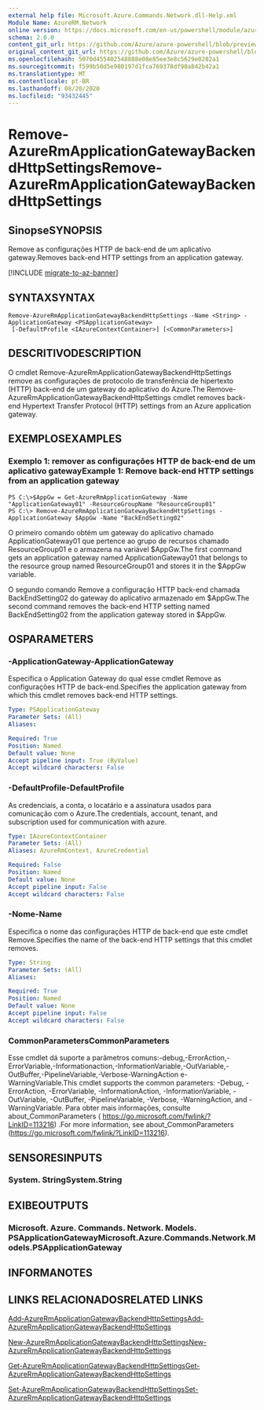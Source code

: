 ```yaml
---
external help file: Microsoft.Azure.Commands.Network.dll-Help.xml
Module Name: AzureRM.Network
online version: https://docs.microsoft.com/en-us/powershell/module/azurerm.network/remove-azurermapplicationgatewaybackendhttpsettings
schema: 2.0.0
content_git_url: https://github.com/Azure/azure-powershell/blob/preview/src/ResourceManager/Network/Commands.Network/help/Remove-AzureRmApplicationGatewayBackendHttpSettings.md
original_content_git_url: https://github.com/Azure/azure-powershell/blob/preview/src/ResourceManager/Network/Commands.Network/help/Remove-AzureRmApplicationGatewayBackendHttpSettings.md
ms.openlocfilehash: 5070d455402548888e08e85ee3e8c5629e0282a1
ms.sourcegitcommit: f599b50d5e980197d1fca769378df90a842b42a1
ms.translationtype: MT
ms.contentlocale: pt-BR
ms.lasthandoff: 08/20/2020
ms.locfileid: "93432445"
---
```

# <span data-ttu-id="5e6fd-101">Remove-AzureRmApplicationGatewayBackendHttpSettings</span><span class="sxs-lookup"><span data-stu-id="5e6fd-101">Remove-AzureRmApplicationGatewayBackendHttpSettings</span></span>

## <span data-ttu-id="5e6fd-102">Sinopse</span><span class="sxs-lookup"><span data-stu-id="5e6fd-102">SYNOPSIS</span></span>
<span data-ttu-id="5e6fd-103">Remove as configurações HTTP de back-end de um aplicativo gateway.</span><span class="sxs-lookup"><span data-stu-id="5e6fd-103">Removes back-end HTTP settings from an application gateway.</span></span>

[!INCLUDE [migrate-to-az-banner](../../includes/migrate-to-az-banner.md)]

## <span data-ttu-id="5e6fd-104">SYNTAX</span><span class="sxs-lookup"><span data-stu-id="5e6fd-104">SYNTAX</span></span>

```
Remove-AzureRmApplicationGatewayBackendHttpSettings -Name <String> -ApplicationGateway <PSApplicationGateway>
 [-DefaultProfile <IAzureContextContainer>] [<CommonParameters>]
```

## <span data-ttu-id="5e6fd-105">DESCRITIVO</span><span class="sxs-lookup"><span data-stu-id="5e6fd-105">DESCRIPTION</span></span>
<span data-ttu-id="5e6fd-106">O cmdlet Remove-AzureRmApplicationGatewayBackendHttpSettings remove as configurações de protocolo de transferência de hipertexto (HTTP) back-end de um gateway do aplicativo do Azure.</span><span class="sxs-lookup"><span data-stu-id="5e6fd-106">The Remove-AzureRmApplicationGatewayBackendHttpSettings cmdlet removes back-end Hypertext Transfer Protocol (HTTP) settings from an Azure application gateway.</span></span>

## <span data-ttu-id="5e6fd-107">EXEMPLOS</span><span class="sxs-lookup"><span data-stu-id="5e6fd-107">EXAMPLES</span></span>

### <span data-ttu-id="5e6fd-108">Exemplo 1: remover as configurações HTTP de back-end de um aplicativo gateway</span><span class="sxs-lookup"><span data-stu-id="5e6fd-108">Example 1: Remove back-end HTTP settings from an application gateway</span></span>
```
PS C:\>$AppGw = Get-AzureRmApplicationGateway -Name "ApplicationGateway01" -ResourceGroupName "ResourceGroup01"
PS C:\> Remove-AzureRmApplicationGatewayBackendHttpSettings -ApplicationGateway $AppGw -Name "BackEndSetting02"
```

<span data-ttu-id="5e6fd-109">O primeiro comando obtém um gateway do aplicativo chamado ApplicationGateway01 que pertence ao grupo de recursos chamado ResourceGroup01 e o armazena na variável $AppGw.</span><span class="sxs-lookup"><span data-stu-id="5e6fd-109">The first command gets an application gateway named ApplicationGateway01 that belongs to the resource group named ResourceGroup01 and stores it in the $AppGw variable.</span></span>

<span data-ttu-id="5e6fd-110">O segundo comando Remove a configuração HTTP back-end chamada BackEndSetting02 do gateway do aplicativo armazenado em $AppGw.</span><span class="sxs-lookup"><span data-stu-id="5e6fd-110">The second command removes the back-end HTTP setting named BackEndSetting02 from the application gateway stored in $AppGw.</span></span>

## <span data-ttu-id="5e6fd-111">OS</span><span class="sxs-lookup"><span data-stu-id="5e6fd-111">PARAMETERS</span></span>

### <span data-ttu-id="5e6fd-112">-ApplicationGateway</span><span class="sxs-lookup"><span data-stu-id="5e6fd-112">-ApplicationGateway</span></span>
<span data-ttu-id="5e6fd-113">Especifica o Application Gateway do qual esse cmdlet Remove as configurações HTTP de back-end.</span><span class="sxs-lookup"><span data-stu-id="5e6fd-113">Specifies the application gateway from which this cmdlet removes back-end HTTP settings.</span></span>

```yaml
Type: PSApplicationGateway
Parameter Sets: (All)
Aliases: 

Required: True
Position: Named
Default value: None
Accept pipeline input: True (ByValue)
Accept wildcard characters: False
```

### <span data-ttu-id="5e6fd-114">-DefaultProfile</span><span class="sxs-lookup"><span data-stu-id="5e6fd-114">-DefaultProfile</span></span>
<span data-ttu-id="5e6fd-115">As credenciais, a conta, o locatário e a assinatura usados para comunicação com o Azure.</span><span class="sxs-lookup"><span data-stu-id="5e6fd-115">The credentials, account, tenant, and subscription used for communication with azure.</span></span>

```yaml
Type: IAzureContextContainer
Parameter Sets: (All)
Aliases: AzureRmContext, AzureCredential

Required: False
Position: Named
Default value: None
Accept pipeline input: False
Accept wildcard characters: False
```

### <span data-ttu-id="5e6fd-116">-Nome</span><span class="sxs-lookup"><span data-stu-id="5e6fd-116">-Name</span></span>
<span data-ttu-id="5e6fd-117">Especifica o nome das configurações HTTP de back-end que este cmdlet Remove.</span><span class="sxs-lookup"><span data-stu-id="5e6fd-117">Specifies the name of the back-end HTTP settings that this cmdlet removes.</span></span>

```yaml
Type: String
Parameter Sets: (All)
Aliases: 

Required: True
Position: Named
Default value: None
Accept pipeline input: False
Accept wildcard characters: False
```

### <span data-ttu-id="5e6fd-118">CommonParameters</span><span class="sxs-lookup"><span data-stu-id="5e6fd-118">CommonParameters</span></span>
<span data-ttu-id="5e6fd-119">Esse cmdlet dá suporte a parâmetros comuns:-debug,-ErrorAction,-ErrorVariable,-Informationaction,-InformationVariable,-OutVariable,-OutBuffer,-PipelineVariable,-Verbose-WarningAction e-WarningVariable.</span><span class="sxs-lookup"><span data-stu-id="5e6fd-119">This cmdlet supports the common parameters: -Debug, -ErrorAction, -ErrorVariable, -InformationAction, -InformationVariable, -OutVariable, -OutBuffer, -PipelineVariable, -Verbose, -WarningAction, and -WarningVariable.</span></span> <span data-ttu-id="5e6fd-120">Para obter mais informações, consulte about_CommonParameters ( https://go.microsoft.com/fwlink/?LinkID=113216) .</span><span class="sxs-lookup"><span data-stu-id="5e6fd-120">For more information, see about_CommonParameters (https://go.microsoft.com/fwlink/?LinkID=113216).</span></span>

## <span data-ttu-id="5e6fd-121">SENSORES</span><span class="sxs-lookup"><span data-stu-id="5e6fd-121">INPUTS</span></span>

### <span data-ttu-id="5e6fd-122">System. String</span><span class="sxs-lookup"><span data-stu-id="5e6fd-122">System.String</span></span>

## <span data-ttu-id="5e6fd-123">EXIBE</span><span class="sxs-lookup"><span data-stu-id="5e6fd-123">OUTPUTS</span></span>

### <span data-ttu-id="5e6fd-124">Microsoft. Azure. Commands. Network. Models. PSApplicationGateway</span><span class="sxs-lookup"><span data-stu-id="5e6fd-124">Microsoft.Azure.Commands.Network.Models.PSApplicationGateway</span></span>

## <span data-ttu-id="5e6fd-125">INFORMA</span><span class="sxs-lookup"><span data-stu-id="5e6fd-125">NOTES</span></span>

## <span data-ttu-id="5e6fd-126">LINKS RELACIONADOS</span><span class="sxs-lookup"><span data-stu-id="5e6fd-126">RELATED LINKS</span></span>

[<span data-ttu-id="5e6fd-127">Add-AzureRmApplicationGatewayBackendHttpSettings</span><span class="sxs-lookup"><span data-stu-id="5e6fd-127">Add-AzureRmApplicationGatewayBackendHttpSettings</span></span>]()

[<span data-ttu-id="5e6fd-128">New-AzureRmApplicationGatewayBackendHttpSettings</span><span class="sxs-lookup"><span data-stu-id="5e6fd-128">New-AzureRmApplicationGatewayBackendHttpSettings</span></span>]()

[<span data-ttu-id="5e6fd-129">Get-AzureRmApplicationGatewayBackendHttpSettings</span><span class="sxs-lookup"><span data-stu-id="5e6fd-129">Get-AzureRmApplicationGatewayBackendHttpSettings</span></span>]()

[<span data-ttu-id="5e6fd-130">Set-AzureRmApplicationGatewayBackendHttpSettings</span><span class="sxs-lookup"><span data-stu-id="5e6fd-130">Set-AzureRmApplicationGatewayBackendHttpSettings</span></span>]()

